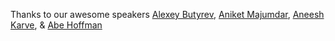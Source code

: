 Thanks to our awesome speakers [Alexey Butyrev](https://www.linkedin.com/in/alexey-butyrev/), [Aniket Majumdar](https://www.linkedin.com/in/aniket-majumdar-00b4422/), [Aneesh Karve](https://www.linkedin.com/in/aneeshkarve/), & [Abe Hoffman](https://www.linkedin.com/in/abraham-hoffman-70067849/) 
